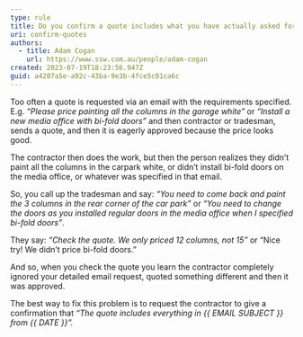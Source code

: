 ```yaml
---
type: rule
title: Do you confirm a quote includes what you have actually asked for?
uri: confirm-quotes
authors:
  - title: Adam Cogan
    url: https://www.ssw.com.au/people/adam-cogan
created: 2023-07-19T18:23:56.947Z
guid: a4207a5e-a92c-43ba-9e3b-4fce5c01ca6c
---
```

Too often a quote is requested via an email with the requirements specified. E.g. *“Please price painting all the columns in the garage white”* or *“Install a new media office with bi-fold doors”* and then contractor or tradesman, sends a quote, and then it is eagerly approved because the price looks good.  

The contractor then does the work, but then the person realizes they didn’t paint all the columns in the carpark white, or didn’t install bi-fold doors on the media office, or whatever was specified in that email. 

<!--endintro-->

So, you call up the tradesman and say: *“You need to come back and paint the 3 columns in the rear corner of the car park”* or *“You need to change the doors as you installed regular doors in the media office when I specified bi-fold doors”*. 

They say: *“Check the quote. We only priced 12 columns, not 15”* or “Nice try! We didn’t price bi-fold doors.” 

And so, when you check the quote you learn the contractor completely ignored your detailed email request, quoted something different and then it was approved.  

The best way to fix this problem is to request the contractor to give a confirmation that *“The quote includes everything in {{ EMAIL SUBJECT }} from {{ DATE }}”.*
